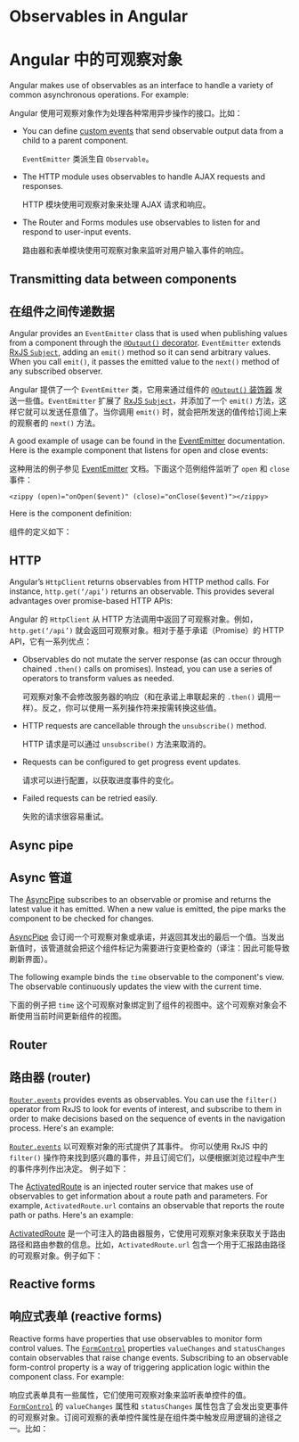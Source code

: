 # Observables in Angular

# Angular 中的可观察对象

Angular makes use of observables as an interface to handle a variety of common asynchronous operations. For example:

Angular 使用可观察对象作为处理各种常用异步操作的接口。比如：

* You can define [custom events](guide/template-syntax#custom-events-with-eventemitter) that send observable output data from a child to a parent component.

   `EventEmitter` 类派生自 `Observable`。

* The HTTP module uses observables to handle AJAX requests and responses.

   HTTP 模块使用可观察对象来处理 AJAX 请求和响应。

* The Router and Forms modules use observables to listen for and respond to user-input events.

   路由器和表单模块使用可观察对象来监听对用户输入事件的响应。

## Transmitting data between components

## 在组件之间传递数据

Angular provides an `EventEmitter` class that is used when publishing values from a component through the [`@Output()` decorator](guide/template-syntax#how-to-use-output).
`EventEmitter` extends [RxJS `Subject`](https://rxjs.dev/api/index/class/Subject), adding an `emit()` method so it can send arbitrary values.
When you call `emit()`, it passes the emitted value to the `next()` method of any subscribed observer.

Angular 提供了一个 `EventEmitter` 类，它用来通过组件的 [`@Output()` 装饰器](guide/template-syntax#how-to-use-output) 发送一些值。`EventEmitter` 扩展了 [RxJS `Subject`](https://rxjs.dev/api/index/class/Subject)，并添加了一个 `emit()` 方法，这样它就可以发送任意值了。当你调用 `emit()` 时，就会把所发送的值传给订阅上来的观察者的 `next()` 方法。

A good example of usage can be found in the [EventEmitter](https://angular.io/api/core/EventEmitter) documentation. Here is the example component that listens for open and close events:

这种用法的例子参见 [EventEmitter](https://angular.cn/api/core/EventEmitter) 文档。下面这个范例组件监听了 `open` 和 `close` 事件：

`<zippy (open)="onOpen($event)" (close)="onClose($event)"></zippy>`

Here is the component definition:

组件的定义如下：

<code-example path="observables-in-angular/src/main.ts" header="EventEmitter" region="eventemitter"></code-example>

## HTTP

Angular’s `HttpClient` returns observables from HTTP method calls. For instance, `http.get(‘/api’)` returns an observable. This provides several advantages over promise-based HTTP APIs:

Angular 的 `HttpClient` 从 HTTP 方法调用中返回了可观察对象。例如，`http.get(‘/api’)` 就会返回可观察对象。相对于基于承诺（Promise）的 HTTP API，它有一系列优点：

* Observables do not mutate the server response (as can occur through chained `.then()` calls on promises). Instead, you can use a series of operators to transform values as needed.

   可观察对象不会修改服务器的响应（和在承诺上串联起来的 `.then()` 调用一样）。反之，你可以使用一系列操作符来按需转换这些值。

* HTTP requests are cancellable through the `unsubscribe()` method.

   HTTP 请求是可以通过 `unsubscribe()` 方法来取消的。

* Requests can be configured to get progress event updates.

   请求可以进行配置，以获取进度事件的变化。

* Failed requests can be retried easily.

   失败的请求很容易重试。

## Async pipe

## Async 管道

The [AsyncPipe](https://angular.io/api/common/AsyncPipe) subscribes to an observable or promise and returns the latest value it has emitted. When a new value is emitted, the pipe marks the component to be checked for changes.

[AsyncPipe](https://angular.cn/api/common/AsyncPipe) 会订阅一个可观察对象或承诺，并返回其发出的最后一个值。当发出新值时，该管道就会把这个组件标记为需要进行变更检查的（译注：因此可能导致刷新界面）。

The following example binds the `time` observable to the component's view. The observable continuously updates the view with the current time.

下面的例子把 `time` 这个可观察对象绑定到了组件的视图中。这个可观察对象会不断使用当前时间更新组件的视图。

<code-example path="observables-in-angular/src/main.ts" header="Using async pipe" region="pipe"></code-example>

## Router

## 路由器 (router)

[`Router.events`](https://angular.io/api/router/Router#events) provides events as observables. You can use the `filter()` operator from RxJS to look for events of interest, and subscribe to them in order to make decisions based on the sequence of events in the navigation process. Here's an example:

[`Router.events`](https://angular.cn/api/router/Router#events) 以可观察对象的形式提供了其事件。
你可以使用 RxJS 中的 `filter()` 操作符来找到感兴趣的事件，并且订阅它们，以便根据浏览过程中产生的事件序列作出决定。
例子如下：

<code-example path="observables-in-angular/src/main.ts" header="Router events" region="router"></code-example>

The [ActivatedRoute](https://angular.io/api/router/ActivatedRoute) is an injected router service that makes use of observables to get information about a route path and parameters. For example, `ActivatedRoute.url` contains an observable that reports the route path or paths. Here's an example:

[ActivatedRoute](https://angular.cn/api/router/ActivatedRoute) 是一个可注入的路由器服务，它使用可观察对象来获取关于路由路径和路由参数的信息。比如，`ActivatedRoute.url` 包含一个用于汇报路由路径的可观察对象。例子如下：

<code-example path="observables-in-angular/src/main.ts" header="ActivatedRoute" region="activated_route"></code-example>

## Reactive forms

## 响应式表单 (reactive forms)

Reactive forms have properties that use observables to monitor form control values. The [`FormControl`](https://angular.io/api/forms/FormControl) properties `valueChanges` and `statusChanges` contain observables that raise change events. Subscribing to an observable form-control property is a way of triggering application logic within the component class. For example:

响应式表单具有一些属性，它们使用可观察对象来监听表单控件的值。
[`FormControl`](https://angular.cn/api/forms/FormControl) 的 `valueChanges` 属性和 `statusChanges` 属性包含了会发出变更事件的可观察对象。订阅可观察的表单控件属性是在组件类中触发应用逻辑的途径之一。比如：

<code-example path="observables-in-angular/src/main.ts" header="Reactive forms" region="forms"></code-example>

